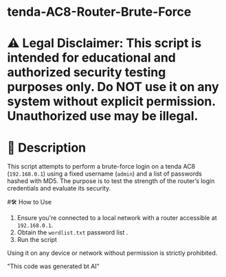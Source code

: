 # tenda-AC8-Router-Brute-Force

# ⚠️ **Legal Disclaimer: This script is intended for educational and authorized security testing purposes only. Do NOT use it on any system without explicit permission. Unauthorized use may be illegal.**

# 📌 Description

This script attempts to perform a brute-force login on a tenda AC8 (`192.168.0.1`) using a fixed username (`admin`) and a list of passwords hashed with MD5. The purpose is to test the strength of the router’s login credentials and evaluate its security.

#🛠️ How to Use

1. Ensure you're connected to a local network with a router accessible at `192.168.0.1`.
2. Obtain the `wordlist.txt` password list .
3. Run the script

Using it on any device or network without permission is strictly prohibited.

"This code was generated bt AI"
